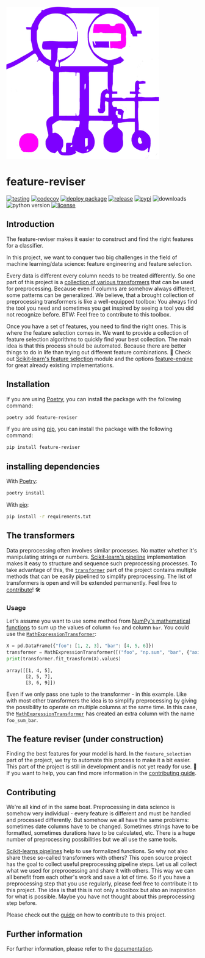![The machine](https://raw.githubusercontent.com/chrislemke/feature-reviser/master/docs/assets/images/image.png)

# feature-reviser

[![testing](https://github.com/chrislemke/feature-reviser/actions/workflows/testing.yml/badge.svg?branch=main)](https://github.com/chrislemke/feature-reviser/actions/workflows/testing.yml)
[![codecov](https://codecov.io/github/chrislemke/feature-reviser/branch/main/graph/badge.svg?token=LJLXQXX6M8)](https://codecov.io/github/chrislemke/feature-reviser)
[![deploy package](https://github.com/chrislemke/feature-reviser/actions/workflows/deploy-package.yml/badge.svg)](https://github.com/chrislemke/feature-reviser/actions/workflows/deploy-package.yml)
[![release](https://img.shields.io/github/v/release/chrislemke/feature-reviser?include_prereleases)](https://github.com/chrislemke/feature-reviser/releases)
[![pypi](https://img.shields.io/pypi/v/feature-reviser)](https://pypi.org/project/feature-reviser/)
![downloads](https://img.shields.io/pypi/dm/feature-reviser)
![python version](https://img.shields.io/pypi/pyversions/feature-reviser?logo=python&logoColor=yellow)
[![license](https://img.shields.io/github/license/chrislemke/feature-reviser)](https://github.com/chrislemke/feature-reviser/blob/main/LICENSE)
## Introduction
The feature-reviser makes it easier to construct and find the right features for a classifier.

In this project, we want to conquer two big challenges in the field of machine learning/data science: feature engineering and feature selection.

Every data is different every column needs to be treated differently. So one part of this project is a [collection of various transformers](https://github.com/chrislemke/feature-reviser/tree/main/feature_reviser/transformer) that can be used for preprocessing. Because even if columns are somehow always different, some patterns can be generalized. We believe, that a brought collection of preprocessing transformers is like a well-equipped toolbox: You always find the tool you need and sometimes you get inspired by seeing a tool you did not recognize before. BTW: Feel free to contribute to this toolbox.

Once you have a set of features, you need to find the right ones. This is where the feature selection comes in. We want to provide a collection of feature selection algorithms to quickly find your best collection. The main idea is that this process should be automated. Because there are better things to do in life than trying out different feature combinations. 🛝 Check out [Scikit-learn's feature selection](https://scikit-learn.org/stable/modules/classes.html?highlight=feature+selection#module-sklearn.feature_selection) module and the options [feature-engine](https://feature-engine.readthedocs.io/en/latest/api_doc/selection/index.html) for great already existing implementations.


## Installation
If you are using [Poetry](https://python-poetry.org/), you can install the package with the following command:
```bash
poetry add feature-reviser
```
If you are using [pip](https://pypi.org/project/pip/), you can install the package with the following command:
```bash
pip install feature-reviser
```

## installing dependencies
With [Poetry](https://python-poetry.org/):
```bash
poetry install
```
With [pip](https://pypi.org/project/pip/):
```bash
pip install -r requirements.txt
```

## The transformers
Data preprocessing often involves similar processes. No matter whether it's manipulating strings or numbers. [Scikit-learn's pipeline](https://scikit-learn.org/stable/modules/generated/sklearn.pipeline.Pipeline.html) implementation makes it easy to structure and sequence such preprocessing processes. To take advantage of this, the [`transformer`](https://github.com/chrislemke/feature-reviser/tree/main/feature_reviser/transformer) part of the project contains multiple methods that can be easily pipelined to simplify preprocessing. The list of transformers is open and will be extended permanently. Feel free to [contribute](CONTRIBUTING.md)! 🛠

### Usage
Let's assume you want to use some method from [NumPy's mathematical functions](https://numpy.org/doc/stable/reference/routines.math.html) to sum up the values of column `foo` and column `bar`. You could
use the [`MathExpressionTransformer`](number_transformer-reference.md#feature_reviser.transformer.number_transformer.MathExpressionTransformer):
```python
X = pd.DataFrame({"foo": [1, 2, 3], "bar": [4, 5, 6]})
transformer = MathExpressionTransformer([("foo", "np.sum", "bar", {"axis": 0})])
print(transformer.fit_transform(X).values)
```
```
array([[1, 4, 5],
       [2, 5, 7],
       [3, 6, 9]])
```
Even if we only pass one tuple to the transformer - in this example. Like with most other transformers the idea is to simplify preprocessing by giving the possibility to operate on multiple columns at the same time. In this case, the [`MathExpressionTransformer`](number_transformer-reference.md#feature_reviser.transformer.number_transformer.MathExpressionTransformer) has created an extra column with the name `foo_sum_bar`.

## The feature reviser (under construction)
Finding the best features for your model is hard. In the `feature_selection` part of the project, we try to automate this process to make it a bit easier. This part of the project is still in development and is not yet ready for use. 🚧 If you want to help, you can find more information in the [contributing guide](CONTRIBUTING.md).

## Contributing
We're all kind of in the same boat. Preprocessing in data science is somehow very individual - every feature is different and must be handled and processed differently. But somehow we all have the same problems: sometimes date columns have to be changed. Sometimes strings have to be formatted, sometimes durations have to be calculated, etc. There is a huge number of preprocessing possibilities but we all use the same tools.

[Scikit-learns pipelines](https://scikit-learn.org/stable/modules/generated/sklearn.pipeline.Pipeline.html) help to use formalized functions. So why not also share these so-called transformers with others? This open source project has the goal to collect useful preprocessing pipeline steps. Let us all collect what we used for preprocessing and share it with others. This way we can all benefit from each other's work and save a lot of time. So if you have a preprocessing step that you use regularly, please feel free to contribute it to this project. The idea is that this is not only a toolbox but also an inspiration for what is possible. Maybe you have not thought about this preprocessing step before.

Please check out the [guide](CONTRIBUTING.md) on how to contribute to this project.

## Further information
For further information, please refer to the [documentation](https://chrislemke.github.io/feature-reviser/).
